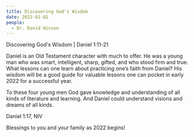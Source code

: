 ```yaml
---
title: Discovering God's Wisdom
date: 2022-01-02
people:
  - Dr. David Hinson
---
```


Discovering God's Wisdom | Daniel 1:11-21

Daniel is an Old Testament character with much to offer. He was a young man who was smart, intelligent, sharp, gifted, and who stood firm and true. What lessons can one learn about practicing one’s faith from Daniel? His wisdom will be a good guide for valuable lessons one can pocket in early 2022 for a successful year. 

To these four young men God gave knowledge and understanding of all kinds of literature and learning. And Daniel could understand visions and dreams of all kinds.

Daniel 1:17, NIV

Blessings to you and your family as 2022 begins!